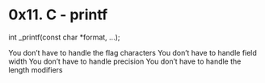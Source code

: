 # 0x11. C - printf 

int _printf(const char *format, ...);


You don’t have to handle the flag characters
You don’t have to handle field width
You don’t have to handle precision
You don’t have to handle the length modifiers
